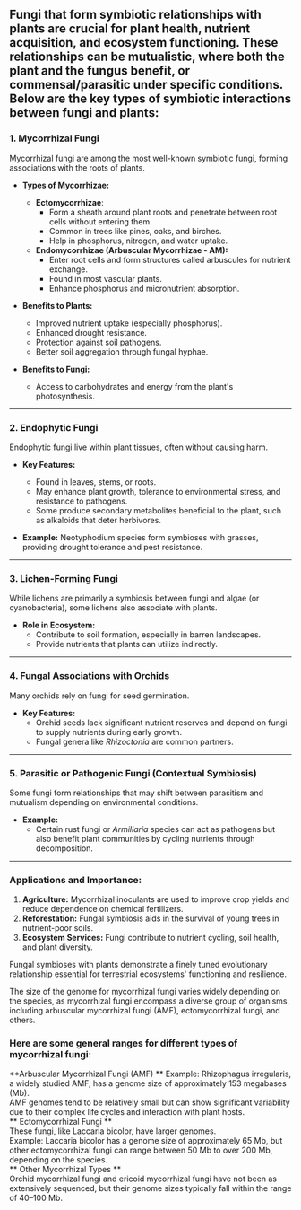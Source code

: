 Fungi that form symbiotic relationships with plants are crucial for plant health, nutrient acquisition, and ecosystem functioning. 
These relationships can be mutualistic, where both the plant and the fungus benefit, or commensal/parasitic under specific conditions. Below are the key types of symbiotic interactions between fungi and plants:
---
### **1. Mycorrhizal Fungi**
Mycorrhizal fungi are among the most well-known symbiotic fungi, forming associations with the roots of plants.
- **Types of Mycorrhizae:**
  - **Ectomycorrhizae**:
    - Form a sheath around plant roots and penetrate between root cells without entering them.
    - Common in trees like pines, oaks, and birches.
    - Help in phosphorus, nitrogen, and water uptake.
  - **Endomycorrhizae (Arbuscular Mycorrhizae - AM):**
    - Enter root cells and form structures called arbuscules for nutrient exchange.
    - Found in most vascular plants.
    - Enhance phosphorus and micronutrient absorption.
- **Benefits to Plants:**
  - Improved nutrient uptake (especially phosphorus).
  - Enhanced drought resistance.
  - Protection against soil pathogens.
  - Better soil aggregation through fungal hyphae.

- **Benefits to Fungi:**
  - Access to carbohydrates and energy from the plant's photosynthesis.

---
### **2. Endophytic Fungi**
Endophytic fungi live within plant tissues, often without causing harm.

- **Key Features:**
  - Found in leaves, stems, or roots.
  - May enhance plant growth, tolerance to environmental stress, and resistance to pathogens.
  - Some produce secondary metabolites beneficial to the plant, such as alkaloids that deter herbivores.

- **Example:** Neotyphodium species form symbioses with grasses, providing drought tolerance and pest resistance.

---

### **3. Lichen-Forming Fungi**
While lichens are primarily a symbiosis between fungi and algae (or cyanobacteria), some lichens also associate with plants.

- **Role in Ecosystem:**
  - Contribute to soil formation, especially in barren landscapes.
  - Provide nutrients that plants can utilize indirectly.

---

### **4. Fungal Associations with Orchids**
Many orchids rely on fungi for seed germination.

- **Key Features:**
  - Orchid seeds lack significant nutrient reserves and depend on fungi to supply nutrients during early growth.
  - Fungal genera like *Rhizoctonia* are common partners.

---

### **5. Parasitic or Pathogenic Fungi (Contextual Symbiosis)**
Some fungi form relationships that may shift between parasitism and mutualism depending on environmental conditions.

- **Example:**
  - Certain rust fungi or *Armillaria* species can act as pathogens but also benefit plant communities by cycling nutrients through decomposition.

---

### **Applications and Importance:**
1. **Agriculture:** Mycorrhizal inoculants are used to improve crop yields and reduce dependence on chemical fertilizers.
2. **Reforestation:** Fungal symbiosis aids in the survival of young trees in nutrient-poor soils.
3. **Ecosystem Services:** Fungi contribute to nutrient cycling, soil health, and plant diversity.

Fungal symbioses with plants demonstrate a finely tuned evolutionary relationship essential for terrestrial ecosystems' functioning and resilience.

The size of the genome for mycorrhizal fungi varies widely depending on the species, as mycorrhizal fungi encompass a diverse group of organisms, including arbuscular mycorrhizal fungi (AMF), ectomycorrhizal fungi, and others.

### Here are some general ranges for different types of mycorrhizal fungi:

**Arbuscular Mycorrhizal Fungi (AMF) **
   Example: Rhizophagus irregularis, a widely studied AMF, has a genome size of approximately 153 megabases (Mb). </br>
   AMF genomes tend to be relatively small but can show significant variability due to their complex life cycles and interaction with plant hosts.</br>
** Ectomycorrhizal Fungi **</br>
   These fungi, like Laccaria bicolor, have larger genomes.</br>
   Example: Laccaria bicolor has a genome size of approximately 65 Mb, but other ectomycorrhizal fungi can range between 50 Mb to over 200 Mb, depending on the species.</br>
** Other Mycorrhizal Types **</br>
   Orchid mycorrhizal fungi and ericoid mycorrhizal fungi have not been as extensively sequenced, but their genome sizes typically fall within the range of 40–100 Mb.</br>
